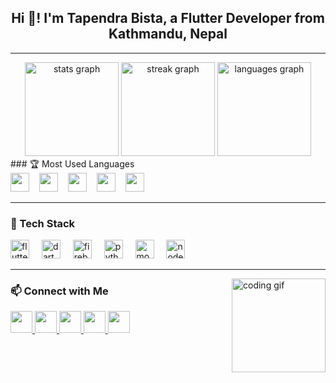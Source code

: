 <h2 align="center">Hi 👋! I'm Tapendra Bista, a Flutter Developer from Kathmandu, Nepal</h2>

---

<div align="center">
  <img src="https://github-readme-stats.vercel.app/api?username=Tapendra-Bista&show_icons=true&include_all_commits=true&count_private=true&theme=dracula&hide_border=false" height="150" alt="stats graph" />
  <img src="https://streak-stats.demolab.com?user=Tapendra-Bista&theme=dracula&hide_border=false&border_radius=5" height="150" alt="streak graph" />
  <img src="https://github-readme-stats.vercel.app/api/top-langs?username=Tapendra-Bista&layout=compact&langs_count=6&theme=dracula&hide_border=false" height="150" alt="languages graph" />
</div>
### 🏆 Most Used Languages
<div align="left">
  <img src="https://img.shields.io/badge/Dart-0175C2?style=for-the-badge&logo=dart&logoColor=white" height="30" />
  <img width="8"/>
  <img src="https://img.shields.io/badge/JavaScript-F7DF1E?style=for-the-badge&logo=javascript&logoColor=black" height="30" />
  <img width="8"/>
  <img src="https://img.shields.io/badge/Python-3776AB?style=for-the-badge&logo=python&logoColor=white" height="30" />
  <img width="8"/>
  <img src="https://img.shields.io/badge/HTML-E34F26?style=for-the-badge&logo=html5&logoColor=white" height="30" />
  <img width="8"/>
  <img src="https://img.shields.io/badge/CSS-1572B6?style=for-the-badge&logo=css3&logoColor=white" height="30" />
</div>

---

### 🚀 Tech Stack
<div align="left">
  <img src="https://cdn.jsdelivr.net/gh/devicons/devicon/icons/flutter/flutter-original.svg" height="30" alt="flutter logo" />
  <img width="12"/>
  <img src="https://cdn.jsdelivr.net/gh/devicons/devicon/icons/dart/dart-original.svg" height="30" alt="dart logo" />
  <img width="12"/>
  <img src="https://cdn.jsdelivr.net/gh/devicons/devicon/icons/firebase/firebase-plain.svg" height="30" alt="firebase logo" />
  <img width="12"/>
  <img src="https://cdn.jsdelivr.net/gh/devicons/devicon/icons/python/python-original.svg" height="30" alt="python logo" />
  <img width="12"/>
  <img src="https://cdn.jsdelivr.net/gh/devicons/devicon/icons/mongodb/mongodb-original.svg" height="30" alt="mongodb logo" />
  <img width="12"/>
  <img src="https://cdn.jsdelivr.net/gh/devicons/devicon/icons/nodejs/nodejs-original.svg" height="30" alt="nodejs logo" />
</div>

---

<img align="right" height="150" src="https://i.imgflip.com/65efzo.gif" alt="coding gif" />

### 📫 Connect with Me
<div align="left">
  <a href="mailto:tapendrabista01@gmail.com" target="_blank">
    <img src="https://img.shields.io/badge/Gmail-D14836?style=for-the-badge&logo=gmail&logoColor=white" height="35" />
  </a>
  <a href="https://www.linkedin.com/in/tapendra-bista-97639a283" target="_blank">
    <img src="https://img.shields.io/badge/LinkedIn-0077B5?style=for-the-badge&logo=linkedin&logoColor=white" height="35" />
  </a>
  <a href="https://www.instagram.com/tapendra_bista01/" target="_blank">
    <img src="https://img.shields.io/badge/Instagram-E4405F?style=for-the-badge&logo=instagram&logoColor=white" height="35" />
  </a>
  <a href="https://www.facebook.com/profile.php?id=100073138596181&ref=_ig_profile_ac" target="_blank">
    <img src="https://img.shields.io/badge/Facebook-1877F2?style=for-the-badge&logo=facebook&logoColor=white" height="35" />
  </a>
  <a href="https://wa.me/9779768774003" target="_blank">
    <img src="https://img.shields.io/badge/Whatsapp-25D366?style=for-the-badge&logo=whatsapp&logoColor=white" height="35" />
  </a>
</div>
